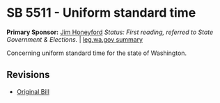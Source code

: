 # SB 5511 - Uniform standard time
**Primary Sponsor:** [Jim Honeyford](/person/leg/jim.honeyford.md)
*Status: First reading, referred to State Government & Elections.* | [leg.wa.gov summary](https://app.leg.wa.gov/billsummary?BillNumber=5511&Year=2021)

Concerning uniform standard time for the state of Washington.

## Revisions
* [Original Bill](1/)